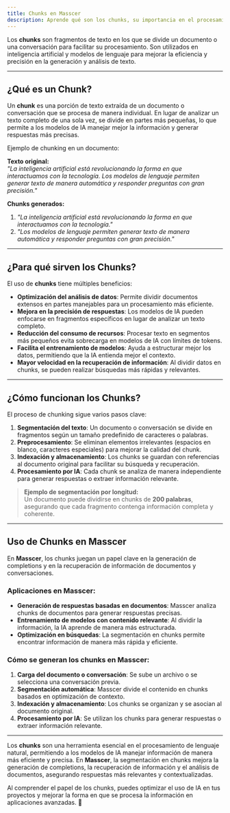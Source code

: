 ```yaml
---
title: Chunks en Masscer
description: Aprende qué son los chunks, su importancia en el procesamiento de datos, cómo funcionan y cómo se utilizan en Masscer.
---
```


Los **chunks** son fragmentos de texto en los que se divide un documento o una conversación para facilitar su procesamiento. Son utilizados en inteligencia artificial y modelos de lenguaje para mejorar la eficiencia y precisión en la generación y análisis de texto.

---

## ¿Qué es un Chunk?

Un **chunk** es una porción de texto extraída de un documento o conversación que se procesa de manera individual. En lugar de analizar un texto completo de una sola vez, se divide en partes más pequeñas, lo que permite a los modelos de IA manejar mejor la información y generar respuestas más precisas.

Ejemplo de chunking en un documento:

**Texto original:**  
*"La inteligencia artificial está revolucionando la forma en que interactuamos con la tecnología. Los modelos de lenguaje permiten generar texto de manera automática y responder preguntas con gran precisión."*

**Chunks generados:**  
1. *"La inteligencia artificial está revolucionando la forma en que interactuamos con la tecnología."*  
2. *"Los modelos de lenguaje permiten generar texto de manera automática y responder preguntas con gran precisión."*

---

## ¿Para qué sirven los Chunks?

El uso de **chunks** tiene múltiples beneficios:

- **Optimización del análisis de datos**: Permite dividir documentos extensos en partes manejables para un procesamiento más eficiente.  
- **Mejora en la precisión de respuestas**: Los modelos de IA pueden enfocarse en fragmentos específicos en lugar de analizar un texto completo.  
- **Reducción del consumo de recursos**: Procesar texto en segmentos más pequeños evita sobrecarga en modelos de IA con límites de tokens.  
- **Facilita el entrenamiento de modelos**: Ayuda a estructurar mejor los datos, permitiendo que la IA entienda mejor el contexto.  
- **Mayor velocidad en la recuperación de información**: Al dividir datos en chunks, se pueden realizar búsquedas más rápidas y relevantes.  

---

## ¿Cómo funcionan los Chunks?

El proceso de chunking sigue varios pasos clave:

1. **Segmentación del texto**: Un documento o conversación se divide en fragmentos según un tamaño predefinido de caracteres o palabras.  
2. **Preprocesamiento**: Se eliminan elementos irrelevantes (espacios en blanco, caracteres especiales) para mejorar la calidad del chunk.  
3. **Indexación y almacenamiento**: Los chunks se guardan con referencias al documento original para facilitar su búsqueda y recuperación.  
4. **Procesamiento por IA**: Cada chunk se analiza de manera independiente para generar respuestas o extraer información relevante.  

> **Ejemplo de segmentación por longitud:**  
> Un documento puede dividirse en chunks de **200 palabras**, asegurando que cada fragmento contenga información completa y coherente.

---

## Uso de Chunks en Masscer

En **Masscer**, los chunks juegan un papel clave en la generación de completions y en la recuperación de información de documentos y conversaciones. 

### Aplicaciones en Masscer:

- **Generación de respuestas basadas en documentos**: Masscer analiza chunks de documentos para generar respuestas precisas.  
- **Entrenamiento de modelos con contenido relevante**: Al dividir la información, la IA aprende de manera más estructurada.  
- **Optimización en búsquedas**: La segmentación en chunks permite encontrar información de manera más rápida y eficiente.  

### Cómo se generan los chunks en Masscer:

1. **Carga del documento o conversación**: Se sube un archivo o se selecciona una conversación previa.  
2. **Segmentación automática**: Masscer divide el contenido en chunks basados en optimización de contexto.  
3. **Indexación y almacenamiento**: Los chunks se organizan y se asocian al documento original.  
4. **Procesamiento por IA**: Se utilizan los chunks para generar respuestas o extraer información relevante.  

---

Los **chunks** son una herramienta esencial en el procesamiento de lenguaje natural, permitiendo a los modelos de IA manejar información de manera más eficiente y precisa. En **Masscer**, la segmentación en chunks mejora la generación de completions, la recuperación de información y el análisis de documentos, asegurando respuestas más relevantes y contextualizadas.

Al comprender el papel de los chunks, puedes optimizar el uso de IA en tus proyectos y mejorar la forma en que se procesa la información en aplicaciones avanzadas. 🚀
